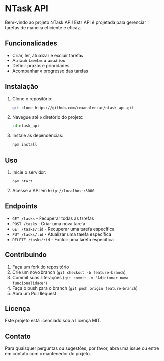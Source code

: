 # NTask API

Bem-vindo ao projeto NTask API! Esta API é projetada para gerenciar tarefas de maneira eficiente e eficaz.

## Funcionalidades

- Criar, ler, atualizar e excluir tarefas
- Atribuir tarefas a usuários
- Definir prazos e prioridades
- Acompanhar o progresso das tarefas

## Instalação

1. Clone o repositório:
   ```sh
   git clone https://github.com/renanalencar/ntask_api.git
   ```
2. Navegue até o diretório do projeto:
   ```sh
   cd ntask_api
   ```
3. Instale as dependências:
   ```sh
   npm install
   ```

## Uso

1. Inicie o servidor:
   ```sh
   npm start
   ```
2. Acesse a API em `http://localhost:3000`

## Endpoints

- `GET /tasks` - Recuperar todas as tarefas
- `POST /tasks` - Criar uma nova tarefa
- `GET /tasks/:id` - Recuperar uma tarefa específica
- `PUT /tasks/:id` - Atualizar uma tarefa específica
- `DELETE /tasks/:id` - Excluir uma tarefa específica

## Contribuindo

1. Faça um fork do repositório
2. Crie um novo branch (`git checkout -b feature-branch`)
3. Commit suas alterações (`git commit -m 'Adicionar nova funcionalidade'`)
4. Faça o push para o branch (`git push origin feature-branch`)
5. Abra um Pull Request

## Licença

Este projeto está licenciado sob a Licença MIT.

## Contato

Para quaisquer perguntas ou sugestões, por favor, abra uma issue ou entre em contato com o mantenedor do projeto.
